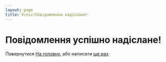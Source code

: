 ```yaml
---
layout: page
title: Успіх!Повідомлення надіслане!
---
```


# <i class="far fa-thumbs-up"></i> Повідомлення успішно надіслане!

Повернутися [На головну](/), або написати [ще раз](/contact)
